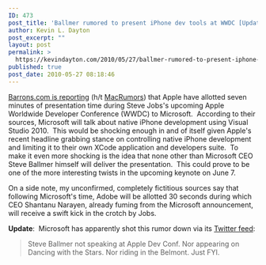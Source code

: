 ```yaml
---
ID: 473
post_title: 'Ballmer rumored to present iPhone dev tools at WWDC [Updated]'
author: Kevin L. Dayton
post_excerpt: ""
layout: post
permalink: >
  https://kevindayton.com/2010/05/27/ballmer-rumored-to-present-iphone-dev-tools-at-wwdc/
published: true
post_date: 2010-05-27 08:18:46
---
```

<a href="http://blogs.barrons.com/techtraderdaily/2010/05/26/apple-will-steve-ballmer-show-up-at-the-wwdc-keynote/">Barrons.com is reporting</a> (h/t <a title="http://www.macrumors.com/2010/05/26/microsofts-steve-ballmer-to-present-during-wwdc-2010-keynote/" href="http://www.macrumors.com/2010/05/26/microsofts-steve-ballmer-to-present-during-wwdc-2010-keynote/" target="_blank">MacRumors</a>) that Apple have allotted seven minutes of presentation time during Steve Jobs's upcoming Apple Worldwide Developer Conference (WWDC) to Microsoft.  According to their sources, Microsoft will talk about native iPhone development using Visual Studio 2010.  This would be shocking enough in and of itself given Apple's recent headline grabbing stance on controlling native iPhone development and limiting it to their own XCode application and developers suite.  To make it even more shocking is the idea that none other than Microsoft CEO Steve Ballmer himself will deliver the presentation.  This could prove to be one of the more interesting twists in the upcoming keynote on June 7.

On a side note, my unconfirmed, completely fictitious sources say that following Microsoft's time, Adobe will be allotted 30 seconds during which CEO Shantanu Narayen, already fuming from the Microsoft announcement, will receive a swift kick in the crotch by Jobs.

<strong>Update</strong>:  Microsoft has apparently shot this rumor down via its <a title="http://twitter.com/Microsoft/status/14850981422" href="http://twitter.com/Microsoft/status/14850981422" target="_blank">Twitter feed</a>:
<blockquote>Steve Ballmer not speaking at Apple Dev Conf. Nor appearing on Dancing with the Stars. Nor riding in the Belmont. Just FYI.</blockquote>